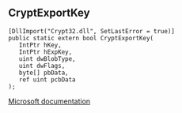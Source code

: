 ## CryptExportKey

```
[DllImport("Crypt32.dll", SetLastError = true)]
public static extern bool CryptExportKey(
   IntPtr hKey,
   IntPtr hExpKey,
   uint dwBlobType,
   uint dwFlags,
   byte[] pbData,
   ref uint pcbData
);
```

[Microsoft documentation](https://docs.microsoft.com/en-us/windows/win32/api/wincrypt/nf-wincrypt-cryptexportkey)
